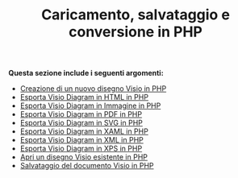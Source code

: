 ﻿---
title: Caricamento, salvataggio e conversione in PHP
type: docs
weight: 10
url: /it/java/loading-saving-and-converting-in-php/
---
**Questa sezione include i seguenti argomenti:**

- [Creazione di un nuovo disegno Visio in PHP](/diagram/it/java/creating-a-new-visio-drawing-in-php/)
- [Esporta Visio Diagram in HTML in PHP](/diagram/it/java/export-visio-diagram-to-html-in-php/)
- [Esporta Visio Diagram in Immagine in PHP](/diagram/it/java/export-visio-diagram-to-image-in-php/)
- [Esporta Visio Diagram in PDF in PHP](/diagram/it/java/export-visio-diagram-to-pdf-in-php/)
- [Esporta Visio Diagram in SVG in PHP](/diagram/it/java/export-visio-diagram-to-svg-in-php/)
- [Esporta Visio Diagram in XAML in PHP](/diagram/it/java/export-visio-diagram-to-xaml-in-php/)
- [Esporta Visio Diagram in XML in PHP](/diagram/it/java/export-visio-diagram-to-xml-in-php/)
- [Esporta Visio Diagram in XPS in PHP](/diagram/it/java/export-visio-diagram-to-xps-in-php/)
- [Apri un disegno Visio esistente in PHP](/diagram/it/java/open-an-existing-visio-drawing-in-php/)
- [Salvataggio del documento Visio in PHP](/diagram/it/java/saving-visio-document-in-php/)
